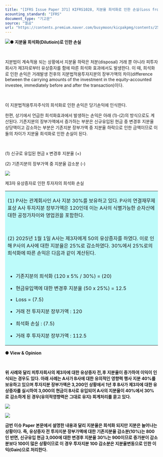 ```yaml
---
title: "[IFRS Issue Paper 371] KIFRS1028, 지분율 희석화로 인한 손실(Loss from Dilution)"
acounting_standard: "IFRS"
document_type: "기고문"
source: "엘곰"
url: "https://contents.premium.naver.com/busymoon/kicpakpmg/contents/250210191921042te"
---
```

![](https://n2.news.naver.com/l.gif?type=content)**● 지분율 희석화(Dilutioin)로 인한 손실**

​

지분법이 계속적용 되는 상황에서 지분율 하락은 처분(disposal) 거래 뿐 아니라 피투자회사가 제3자로부터 유상증자를 함에 따른 희석화 효과에서도 발생한다. 이 때, 희석화로 인한 손익은 거래발생 전후의 지분법적용투자지분의 장부가액의 차이(difference between the carrying amounts of the investment in the equity-accounted investee, immediately before and after the transaction)이다.

​

이 지분법적용투자주식의 희석화로 인한 손익은 당기손익에 인식한다.

한편, 상기에서 언급한 희석화효과에서 발생하는 손익은 아래 (1)-(2)의 방식으로도 계산된다. 기존지분의 장부가액에서 증가하는 부분은 신규유입된 현금 중 변경후 지분율 상당액이고 감소하는 부분은 기존지분 장부가액 중 지분율 하락으로 인한 금액이므로 이 둘의 차이가 지분율 희석화로 인한 손실이 된다.

​

(1) 신규로 유입된 현금 x 변경후 지분율 (+)

(2) 기존지분의 장부가액 중 지분율 감소분 (-)

![](https://scs-phinf.pstatic.net/MjAyNTAyMTBfMTMz/MDAxNzM5MTc1MjMwNjIx._IeQwljmpF_1Wvd2lBbim7A1vrHCVGk-e3zgwtl6Vq8g.Zz1ylFplwyBca4Aunm4LyDY9CCUMMyb0Yb_4K3i4sWsg.PNG/image.png?type=w800)

제3자 유상증자로 인한 투자자의 희석화 손실

<table style=""><tbody><tr><td colspan="3" rowspan="1" style="width: 100.0%; height: 129.0px;  background-color: #bdfbfa;"><div><p style=""><span style="">(1) P사는 관계회사인 A사 지분 30%를 보유하고 있다. P사의 연결재무제표상 A사 투자지분 장부가액은 120인데 이는 A사의 식별가능한 순자산에 대한 공정가차이와 영업권을 포함한다.</span></p><p style=""><span style="">​</span></p><p style=""><span style="">(2) 2025년 1월 1일 A사는 제3자에게 50의 유상증자를 하였다. 이로 인해 P사의 A사에 대한 지분율은 25%로 감소하였다. 30%에서 25%로의 희석화에 따른 손익은 다음과 같이 계산된다.</span></p><p style=""><span style="">​</span></p><ul><li><p style=""><span style="">기존지분의 희석화 (120 x 5% / 30%) = (20)</span></p></li><li><p style=""><span style="">현금유입액에 대한 변경후 지분율 (50 x 25%) = 12.5</span></p></li><li><p style=""><span style="">Loss = (7.5)</span></p></li><li><p style=""><span style="">거래 전 투자지분 장부가액 : 120</span></p></li><li><p style=""><span style="">희석화 손실 : (7.5)</span></p></li><li><p style=""><span style="">거래 후 투자지분 장부가액 : 112.5</span></p></li></ul></div></td></tr></tbody></table>

**● View & Opinion**

**​**

**위 사례와 달리 피투자회사의 제3자에 대한 유상증자 전,후 지분율이 증가하여 이익이 인식되는 경우도 있다. 아래 사례는 A사가 B사에 대한 유의적인 영향력 행사 지분 40%를 보유하고 있으며 투자지분 장부가액은 3,200인 상황에서 1년 후 B사가 제3자에 대한 유상증자를 실시하여 3,000의 현금이 B사로 유입되어 A사의 지분율이 40%에서 30%로 감소하게 된 경우(유의적영향력은 그대로 유지) 회계처리를 묻고 있다.**

![](https://scs-phinf.pstatic.net/MjAyNTAyMTBfMjUx/MDAxNzM5MTc2MzQ4NDc5.rV5ULsZVY5Cw6y0sMxPFXjnQ_JdzRVMzuAp9OKj0a8wg.13L0cFkRFXUOd17hjDs49obAB8K-LDiJ40iwSnmwJLMg.PNG/image.png?type=w800)

![](https://scs-phinf.pstatic.net/MjAyNTAyMTBfMTA2/MDAxNzM5MTc2NDY4ODQ1.75hdV9OAXeglxUAdMv9SRn9a3xsPtumZW-qnsITf69og.dA4w9SSS6GUbNvjK0M-VuP5S_iNuC1hX5N74ZYdLHWkg.PNG/image.png?type=w800)

**금번 이슈 Paper 본문에서 설명한 내용과 달리 지분율은 희석화 되지만 지분은 늘어나는 상황이다. 즉, 유상증자 전 투자지분 장부가액에 대한 기존지분율 감소분(10%)는 800인 반면, 신규유입 현금 3,000에 대한 변경후 지분율 30%는 900이므로 증가분이 감소분보다 100이 많은 상황이므로 이 경우 투자지분 100 감소분은 지분율변동으로 인한 이익(Gain)으로 처리한다.**